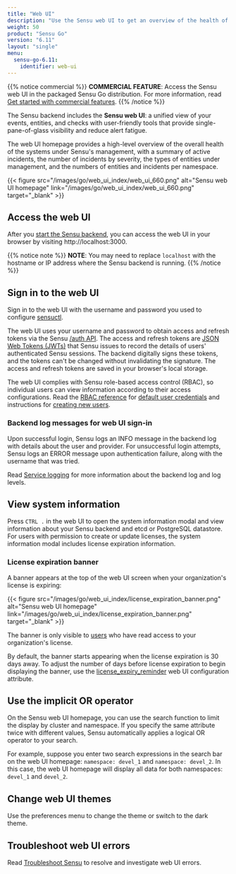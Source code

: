 ```yaml
---
title: "Web UI"
description: "Use the Sensu web UI to get an overview of the health of systems under observability, with detail pages for Sensu resources and user-friendly management tools."
weight: 50
product: "Sensu Go"
version: "6.11"
layout: "single"
menu:
  sensu-go-6.11:
    identifier: web-ui
---
```


{{% notice commercial %}}
**COMMERCIAL FEATURE**: Access the Sensu web UI in the packaged Sensu Go distribution.
For more information, read [Get started with commercial features](../commercial/).
{{% /notice %}}

The Sensu backend includes the **Sensu web UI**: a unified view of your events, entities, and checks with user-friendly tools that provide single-pane-of-glass visibility and reduce alert fatigue.

<a id="webui-homepage"></a>

The web UI homepage provides a high-level overview of the overall health of the systems under Sensu's management, with a summary of active incidents, the number of incidents by severity, the types of entities under management, and the numbers of entities and incidents per namespace.

{{< figure src="/images/go/web_ui_index/web_ui_660.png" alt="Sensu web UI homepage" link="/images/go/web_ui_index/web_ui_660.png" target="_blank" >}}

## Access the web UI

After you [start the Sensu backend][1], you can access the web UI in your browser by visiting http://localhost:3000.

{{% notice note %}}
**NOTE**: You may need to replace `localhost` with the hostname or IP address where the Sensu backend is running.
{{% /notice %}}

## Sign in to the web UI

Sign in to the web UI with the username and password you used to configure [sensuctl][2].

The web UI uses your username and password to obtain access and refresh tokens via the Sensu [/auth API][7].
The access and refresh tokens are [JSON Web Tokens (JWTs)][2] that Sensu issues to record the details of users' authenticated Sensu sessions.
The backend digitally signs these tokens, and the tokens can't be changed without invalidating the signature.
The access and refresh tokens are saved in your browser's local storage.

The web UI complies with Sensu role-based access control (RBAC), so individual users can view information according to their access configurations.
Read the [RBAC reference][3] for [default user credentials][4] and instructions for [creating new users][5].

### Backend log messages for web UI sign-in

Upon successful login, Sensu logs an INFO message in the backend log with details about the user and provider.
For unsuccessful login attempts, Sensu logs an ERROR message upon authentication failure, along with the username that was tried.

Read [Service logging][10] for more information about the backend log and log levels.

## View system information

Press `CTRL .` in the web UI to open the system information modal and view information about your Sensu backend and etcd or PostgreSQL datastore.
For users with permission to create or update licenses, the system information modal includes license expiration information.

### License expiration banner

A banner appears at the top of the web UI screen when your organization's license is expiring:

{{< figure src="/images/go/web_ui_index/license_expiration_banner.png" alt="Sensu web UI homepage" link="/images/go/web_ui_index/license_expiration_banner.png" target="_blank" >}}

The banner is only visible to [users][6] who have read access to your organization's license.

By default, the banner starts appearing when the license expiration is 30 days away.
To adjust the number of days before license expiration to begin displaying the banner, use the [license_expiry_reminder][9] web UI configuration attribute.

## Use the implicit OR operator

On the Sensu web UI homepage, you can use the search function to limit the display by cluster and namespace.
If you specify the same attribute twice with different values, Sensu automatically applies a logical OR operator to your search.

For example, suppose you enter two search expressions in the search bar on the web UI homepage: `namespace: devel_1` and `namespace: devel_2`.
In this case, the web UI homepage will display all data for both namespaces: `devel_1` and `devel_2`.

## Change web UI themes

Use the preferences menu to change the theme or switch to the dark theme.

## Troubleshoot web UI errors

Read [Troubleshoot Sensu][8] to resolve and investigate web UI errors.


[1]: ../observability-pipeline/observe-schedule/backend#start-the-service
[2]: ../sensuctl/#first-time-setup-and-authentication
[3]: ../operations/control-access/rbac/
[4]: ../operations/control-access/rbac#default-users
[5]: ../operations/control-access/rbac#create-users
[6]: ../operations/control-access/rbac/#users
[7]: ../api/other/auth/
[8]: ../operations/maintain-sensu/troubleshoot/#web-ui-errors
[9]: ../web-ui/webconfig-reference/#license_expiry_reminder
[10]: ../operations/maintain-sensu/troubleshoot/#service-logging
